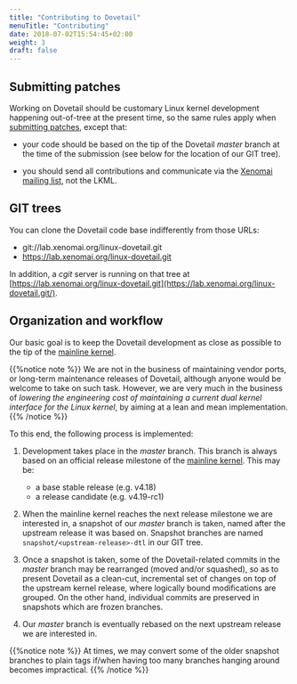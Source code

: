 ```yaml
---
title: "Contributing to Dovetail"
menuTitle: "Contributing"
date: 2018-07-02T15:54:45+02:00
weight: 3
draft: false
---
```


## Submitting patches

Working on Dovetail should be customary Linux kernel development
happening out-of-tree at the present time, so the same rules apply when
[submitting patches](https://www.kernel.org/doc/html/latest/process/submitting-patches.html),
except that:

- your code should be based on the tip of the Dovetail _master_ branch
  at the time of the submission (see below for the location of our GIT
  tree).
      
- you should send all contributions and communicate via the [Xenomai
  mailing list](mailto:xenomai@xenomai.org), not the LKML.

## GIT trees

You can clone the Dovetail code base indifferently from those URLs:

- git://lab.xenomai.org/linux-dovetail.git
- https://lab.xenomai.org/linux-dovetail.git

In addition, a _cgit_ server is running on that tree at
[https://lab.xenomai.org/linux-dovetail.git](https://lab.xenomai.org/linux-dovetail.git/).

## Organization and workflow

Our basic goal is to keep the Dovetail development as close as
possible to the tip of the [mainline
kernel](git://git.kernel.org/pub/scm/linux/kernel/git/torvalds/linux-2.6.git).

{{%notice note %}}
We are not in the business of maintaining vendor ports, or long-term
maintenance releases of Dovetail, although anyone would be welcome to
take on such task. However, we are very much in the business of
_lowering the engineering cost of maintaining a current dual kernel
interface for the Linux kernel_, by aiming at a lean and mean
implementation.
{{% /notice %}}

To this end, the following process is implemented:

1. Development takes place in the _master_ branch. This branch is
always based on an official release milestone of the [mainline
kernel](git://git.kernel.org/pub/scm/linux/kernel/git/torvalds/linux-2.6.git). This
may be:

    - a base stable release (e.g. v4.18)
    - a release candidate (e.g. v4.19-rc1)

2. When the mainline kernel reaches the next release milestone we are
interested in, a snapshot of our _master_ branch is taken, named after
the upstream release it was based on. Snapshot branches are named
`snapshot/<upstream-release>-dtl` in our GIT tree.

3. Once a snapshot is taken, some of the Dovetail-related commits in
the _master_ branch may be rearranged (moved and/or squashed), so as
to present Dovetail as a clean-cut, incremental set of changes on top
of the upstream kernel release, where logically bound modifications
are grouped. On the other hand, individual commits are preserved in
snapshots which are frozen branches.

4. Our _master_ branch is eventually rebased on the next upstream
release we are interested in.

{{%notice note %}}
At times, we may convert some of the older snapshot branches to plain
tags if/when having too many branches hanging around becomes
impractical.
{{% /notice %}}
